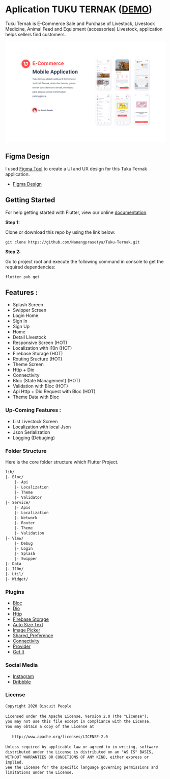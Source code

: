 # Aplication TUKU TERNAK ([DEMO](https://github.com/Nanangprasetya/Tuku-Ternak.git))

Tuku Ternak is E-Commerce Sale and Purchase of Livestock, Livestock Medicine, Animal Feed and Equipment (accessories) Livestock, application helps sellers find customers.

![Image](assets/profile/Intro.png)


## Figma Design

I used [Figma Tool](https://www.figma.com/file/pED21VlBNzvdpSvTSkQQQw/PROJECT-TukuTernak?node-id=0%3A1) to create a UI and UX design for this Tuku Ternak application.

* [Figma Design](https://www.figma.com/file/pED21VlBNzvdpSvTSkQQQw/PROJECT-TukuTernak?node-id=0%3A1)

## Getting Started

For help getting started with Flutter, view our online
[documentation](https://flutter.io/).

**Step 1:**

Clone or download this repo by using the link below:

```
git clone https://github.com/Nanangprasetya/Tuku-Ternak.git
```

**Step 2:**

Go to project root and execute the following command in console to get the required dependencies:

```
flutter pub get
```

## Features :

* Splash Screen
* Swipper Screen
* Login Home
* Sign In
* Sign Up
* Home
* Detail Livestock
* Responsive Screen (HOT)
* Localization with I10n (HOT)
* Firebase Storage (HOT)
* Routing Sructure (HOT)
* Theme Screen
* Http + Dio
* Connectivity
* Bloc (State Management) (HOT)
* Validation with Bloc (HOT)
* Api Http + Dio Request with Bloc (HOT)
* Theme Data with Bloc

### Up-Coming Features :

* List Livestock Screen
* Localization with local Json
* Json Serialization
* Logging (Debuging)

### Folder Structure
Here is the core folder structure which Flutter Project.

```
lib/
|- Bloc/
    |- Api
    |- Localization
    |- Theme
    |- Validator
|- Service/
    |- Apis
    |- Localization
    |- Network
    |- Router
    |- Theme
    |- Validation
|- View/
    |- Debug
    |- Login
    |- Splash
    |- Swipper
|- Data
|- I10n/
|- Util/
|- Widget/
```

### Plugins

* [Bloc](https://pub.dev/packages/flutter_bloc)
* [Dio](https://pub.dev/packages/dio)
* [Http](https://pub.dev/packages/http)
* [Firebase Storage](https://pub.dev/packages/firebase_storage)
* [Auto Size Text](https://pub.dev/packages/auto_size_text)
* [Image Picker](https://pub.dev/packages/image_picker)
* [Shared_Preference](https://pub.dev/packages/shared_preference)
* [Connectivity](https://pub.dev/packages/connectivity)
* [Provider](https://pub.dev/packages/provider)
* [Get It](https://pub.dev/packages/get_it)

### Social Media

* [Instagram](https://www.instagram.com/biscuit_people/)
* [Dribbble](https://dribbble.com/biscuit_people)


### License

```
Copyright 2020 Biscuit People

Licensed under the Apache License, Version 2.0 (the "License");
you may not use this file except in compliance with the License.
You may obtain a copy of the License at

   http://www.apache.org/licenses/LICENSE-2.0

Unless required by applicable law or agreed to in writing, software
distributed under the License is distributed on an "AS IS" BASIS,
WITHOUT WARRANTIES OR CONDITIONS OF ANY KIND, either express or implied.
See the License for the specific language governing permissions and
limitations under the License.
```
